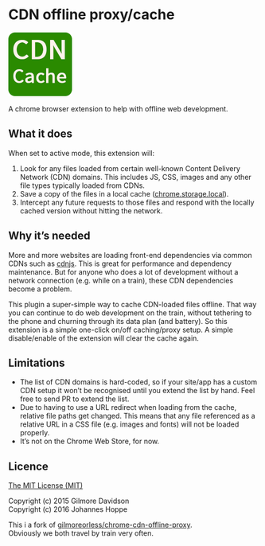 # CDN offline proxy/cache

![icon](icons/icon-on-128.png)

A chrome browser extension to help with offline web development.


## What it does

When set to active mode, this extension will:

1. Look for any files loaded from certain well-known Content Delivery Network (CDN) domains.
   This includes JS, CSS, images and any other file types typically loaded from CDNs.
2. Save a copy of the files in a local cache ([chrome.storage.local](https://developer.chrome.com/apps/offline_storage)).
3. Intercept any future requests to those files and respond with the locally cached version without hitting the network.


## Why it’s needed

More and more websites are loading front-end dependencies via common CDNs such as [cdnjs](https://cdnjs.com/).
This is great for performance and dependency maintenance.
But for anyone who does a lot of development without a network connection (e.g. while on a train),
these CDN dependencies become a problem.

This plugin a super-simple way to cache CDN-loaded files offline.
That way you can continue to do web development on the train,
without tethering to the phone and churning through its data plan (and battery).
So this extension is a simple one-click on/off caching/proxy setup.
A simple disable/enable of the extension will clear the cache again.


## Limitations

* The list of CDN domains is hard-coded, so if your site/app has a custom CDN setup it won’t be recognised until you extend the list by hand. Feel free to send PR to extend the list.
* Due to having to use a URL redirect when loading from the cache, relative file paths get changed. This means that any file referenced as a relative URL in a CSS file (e.g. images and fonts) will not be loaded properly.
* It’s not on the Chrome Web Store, for now.

## Licence

[The MIT License (MIT)](LICENSE)  

Copyright (c) 2015 Gilmore Davidson  
Copyright (c) 2016 Johannes Hoppe  

This i a fork of [gilmoreorless/chrome-cdn-offline-proxy](https://github.com/gilmoreorless/chrome-cdn-offline-proxy).  
Obviously we both travel by train very often.
